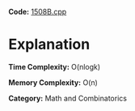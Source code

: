 **Code:** [1508B.cpp](./1508B.cpp)

# Explanation

**Time Complexity:** O(nlogk)

**Memory Complexity:** O(n) 

**Category:** Math and Combinatorics
